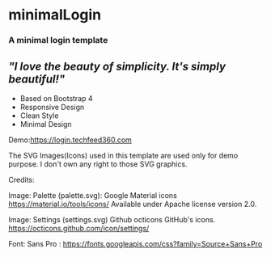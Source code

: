 # minimalLogin
### A minimal login template

## *"I love the beauty of simplicity. It's simply beautiful!"*

 - Based on Bootstrap 4
 - Responsive Design
 - Clean Style
 - Minimal Design

Demo:https://login.techfeed360.com


The SVG Images(Icons) used in this template are used only for demo purpose. I don't own any right to those SVG graphics.

Credits:

Image: Palette (palette.svg): Google Material icons https://material.io/tools/icons/ Available under Apache license version 2.0.

Image: Settings (settings.svg) Github octicons GitHub's icons. https://octicons.github.com/icon/settings/

Font: Sans Pro : https://fonts.googleapis.com/css?family=Source+Sans+Pro

